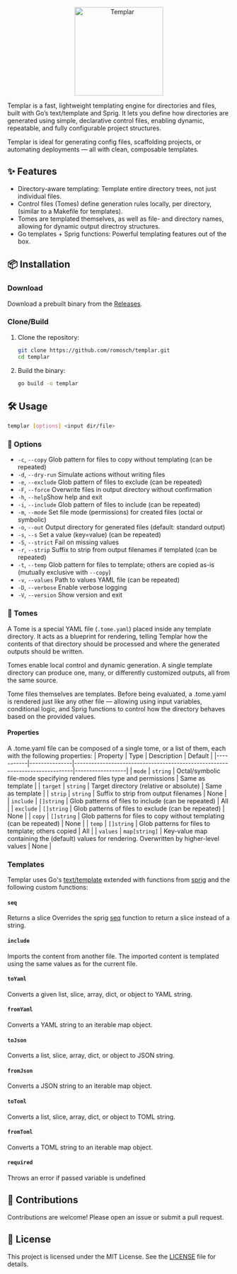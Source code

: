 <p align="center"><img src="https://github.com/user-attachments/assets/9a145b75-082e-4474-b1bc-b1313e8d5530" width="200" alt="Templar"/></p>

Templar is a fast, lightweight templating engine for directories and files, built with Go’s text/template and Sprig.
It lets you define how directories are generated using simple, declarative control files, enabling dynamic, repeatable, and fully configurable project structures.

Templar is ideal for generating config files, scaffolding projects, or automating deployments — all with clean, composable templates.

## ✨ Features

- Directory-aware templating: Template entire directory trees, not just individual files.
- Control files (Tomes) define generation rules locally, per directory, (similar to a Makefile for templates).
- Tomes are templated themselves, as well as file- and directory names, allowing for dynamic output directroy structures.
- Go templates + Sprig functions: Powerful templating features out of the box.

## 📦 Installation
### Download
Download a prebuilt binary from the [Releases](/romosch/templar/releases).
### Clone/Build
1. Clone the repository:
    ```bash
    git clone https://github.com/romosch/templar.git
    cd templar
    ```

2. Build the binary:
    ```bash
    go build -o templar
    ```

## 🛠️ Usage

```bash
templar [options] <input dir/file>
```

### 🧰 Options

- `-c`, `--copy` Glob pattern for files to copy without templating (can be repeated)
- `-d`, `--dry-run` Simulate actions without writing files
- `-e`, `--exclude` Glob pattern of files to exclude (can be repeated)
- `-F`, `--force` Overwrite files in output directory without confirmation
- `-h`, `--help`Show help and exit
- `-i`, `--include` Glob pattern of files to include (can be repeated)
- `-m`, `--mode` Set file mode (permissions) for created files (octal or symbolic)
- `-o`, `--out` Output directory for generated files (default: standard output)
- `-s`, `--s` Set a value (key=value) (can be repeated)
- `-S`, `--strict` Fail on missing values
- `-r`, `--strip` Suffix to strip from output filenames if templated (can be repeated)
- `-t`, `--temp` Glob pattern for files to template; others are copied as-is (mutually exclusive with `--copy`)
- `-v`, `--values` Path to values YAML file (can be repeated)
- `-D`, `--verbose` Enable verbose logging
- `-V`, `--version` Show version and exit

### 🧾 Tomes
A Tome is a special YAML file (`.tome.yaml`) placed inside any template directory.
It acts as a blueprint for rendering, telling Templar how the contents of that directory should be processed and where the generated outputs should be written.

Tomes enable local control and dynamic generation. A single template directory can produce one, many, or differently customized outputs, all from the same source.

Tome files themselves are templates. Before being evaluated, a .tome.yaml is rendered just like any other file — allowing using input variables, conditional logic, and Sprig functions to control how the directory behaves based on the provided values.

#### Properties
A .tome.yaml file can be composed of a single tome, or a list of them, each with the following properties:
| Property  | Type          | Description                                                                 | Default          |
|-----------|---------------|-----------------------------------------------------------------------------|------------------|
| `mode`    | `string`      | Octal/symbolic file-mode specifying rendered files type and permissions     | Same as template |
| `target`  | `string`      | Target directory (relative or absolute)                                     | Same as template |
| `strip`   | `string`      | Suffix to strip from output filenames                                       | None             |
| `include` | `[]string`    | Glob patterns of files to include (can be repeated)                         | All              |
| `exclude` | `[]string`    | Glob patterns of files to exclude (can be repeated)                         | None             |
| `copy`    | `[]string`    | Glob patterns for files to copy without templating (can be repeated)        | None             |
| `temp`    | `[]string`    | Glob patterns for files to template; others copied                          | All              |
| `values`  | `map[string]` | Key-value map containing the (default) values for rendering. Overwritten by higher-level values | None |

### Templates
Templar uses Go's [text/template](https://pkg.go.dev/text/template) extended with functions from [sprig](https://masterminds.github.io/sprig) 
and the following custom functions:
#### `seq`
Returns a slice Overrides the sprig [seq](https://masterminds.github.io/sprig/integer_slice.html) function to return a slice instead of a string.

#### `include`
Imports the content from another file. The imported content is templated using the same values as for the current file.

#### `toYaml`
Converts a given list, slice, array, dict, or object to YAML string. 

#### `fromYaml`
Converts a YAML string to an iterable map object.

#### `toJson`
Converts a list, slice, array, dict, or object to JSON string.

#### `fromJson`
Converts a JSON string to an iterable map object.

#### `toToml`
Converts a list, slice, array, dict, or object to TOML string.

#### `fromToml`
Converts a TOML string to an iterable map object.

#### `required`
Throws an error if passed variable is undefined

## 🤝 Contributions

Contributions are welcome! Please open an issue or submit a pull request.

## 📜 License

This project is licensed under the MIT License. See the [LICENSE](LICENSE) file for details.
